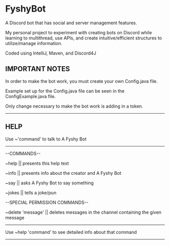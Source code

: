 # FyshyBot
A Discord bot that has social and server management features.

My personal project to experiment with creating bots on Discord while learning to multithread, use APIs, and create intuitive/efficient structures to utilize/manage information.

Coded using IntelliJ, Maven, and Discord4J

**IMPORTANT NOTES**
-------------------
In order to make the bot work, you must create your own Config.java file.

Example set up for the Config.java file can be seen in the ConfigExample.java file.

Only change necessary to make the bot work is adding in a token.

-------------------

**HELP**
---------
Use ~'command' to talk to A Fyshy Bot 

---------------------------------------------- 

--COMMANDS--

~help || presents this help text 

~info || presents info about the creator and A Fyshy Bot

~say || asks A Fyshy Bot to say something 

~jokes || tells a joke/pun 

--SPECIAL PERMISSION COMMANDS--

~delete 'message' || deletes messages in the channel containing the given message 

---------------------------------------------- 

Use ~help 'command' to see detailed info about that command

---------

